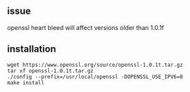 ## issue
openssl heart bleed will affect versions older than 1.0.1f

## installation
```
wget https://www.openssl.org/source/openssl-1.0.1t.tar.gz  
tar xf openssl-1.0.1t.tar.gz  
./config --prefix=/usr/local/openssl -DOPENSSL_USE_IPV6=0  
make install  
```
